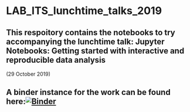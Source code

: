# LAB_ITS_lunchtime_talks_2019


## This respoitory contains the notebooks to try accompanying the lunchtime talk:   Jupyter Notebooks: Getting started with interactive and reproducible data analysis

(29 October 2019)

##  A binder instance for the work can be found here:[![Binder](https://mybinder.org/badge_logo.svg)](https://mybinder.org/v2/gh/LozRiviera/LAB_Open_Summer_School19/LAB_ITS_Lunchtime_talks_2019)
